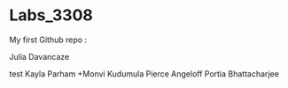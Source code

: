 # Labs_3308
My first Github repo :

Julia Davancaze

test Kayla Parham +Monvi Kudumula Pierce Angeloff Portia Bhattacharjee
